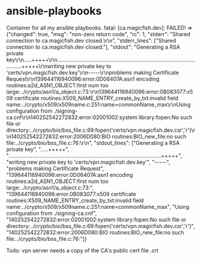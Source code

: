 # ansible-playbooks
Container for all my ansible playbooks.
fatal: [ca.magicfish.dev]: FAILED! => {"changed": true, "msg": "non-zero return code", "rc": 1, "stderr": "Shared connection to ca.magicfish.dev closed.\r\n", "stderr_lines": ["Shared connection to ca.magicfish.dev closed."], "stdout": "Generating a RSA private key\r\n.....+++++\r\n.....................................................................................................+++++\r\nwriting new private key to 'certs/vpn.magicfish.dev.key'\r\n-----\r\nproblems making Certificate Request\r\n139644116940096:error:0D06407A:asn1 encoding routines:a2d_ASN1_OBJECT:first num too large:../crypto/asn1/a_object.c:73:\r\n139644116940096:error:0B083077:x509 certificate routines:X509_NAME_ENTRY_create_by_txt:invalid field name:../crypto/x509/x509name.c:251:name=commonName_max\r\nUsing configuration from ./signing-ca.cnf\r\n140252542272832:error:02001002:system library:fopen:No such file or directory:../crypto/bio/bss_file.c:69:fopen('certs/vpn.magicfish.dev.csr','r')\r\n140252542272832:error:2006D080:BIO routines:BIO_new_file:no such file:../crypto/bio/bss_file.c:76:\r\n", "stdout_lines": ["Generating a RSA private key", ".....+++++", ".....................................................................................................+++++", "writing new private key to 'certs/vpn.magicfish.dev.key'", "-----", "problems making Certificate Request", "139644116940096:error:0D06407A:asn1 encoding routines:a2d_ASN1_OBJECT:first num too large:../crypto/asn1/a_object.c:73:", "139644116940096:error:0B083077:x509 certificate routines:X509_NAME_ENTRY_create_by_txt:invalid field name:../crypto/x509/x509name.c:251:name=commonName_max", "Using configuration from ./signing-ca.cnf", "140252542272832:error:02001002:system library:fopen:No such file or directory:../crypto/bio/bss_file.c:69:fopen('certs/vpn.magicfish.dev.csr','r')", "140252542272832:error:2006D080:BIO routines:BIO_new_file:no such file:../crypto/bio/bss_file.c:76:"]}                                                                                                                

Todo:
vpn server needs a copy of the CA's public cert file .crt